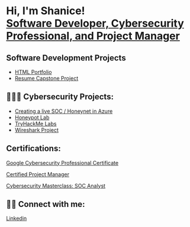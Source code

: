 <h1>Hi, I'm Shanice! <br/><a href="https://linkedin.com/in/shanice-o-615462121">Software Developer, Cybersecurity Professional, and Project Manager</a> 


<h2>Software Development Projects</h2>

- [HTML Portfolio](https://github.com/sorgille/HTML-Portfolio-)
- [Resume Capstone Project](https://github.com/sorgille/Resume-Capstone-Project)

<h2>👩🏾‍💻  Cybersecurity Projects:</h2>

 - [Creating a live SOC / Honeynet in Azure](https://github.com/sorgille/Creating-a-live-SOC-Honeynet-in-Azure)
  - [Honeypot Lab](https://github.com/sorgille/Honeynet-Lab/tree/main)
  - [TryHackMe Labs](https://github.com/sorgille/FakeBank-Hacking-Project)
  - [Wireshark Project](https://github.com/sorgille/Wireshark-Project)


  
<h2>Certifications:</h2>

  [Google Cybersecurity Professional Certificate](https://www.credly.com/badges/ebcd183f-1695-48a0-a88b-0508e81ebee6)
  
  [Certified Project Manager](https://www.credly.com/earner/earned/badge/5189f84f-77cd-4a96-9a52-5dbd0868c838)

  [Cybersecurity Masterclass: SOC Analyst](https://app.kajabi.com/certificates/2d5e3c30)

 


<h2> 🤳🏾 Connect with me:</h2>


[Linkedin](https://linkedin.com/in/shanice-o-615462121)

